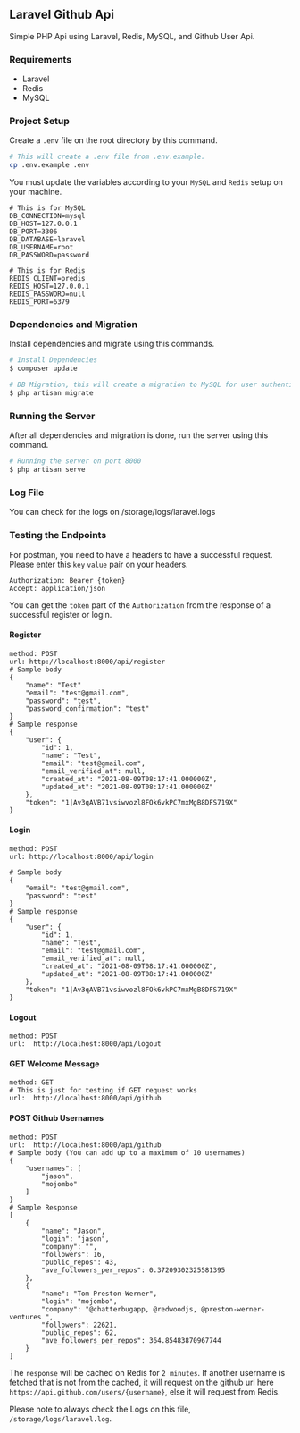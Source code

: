 ## Laravel Github Api
Simple PHP Api using Laravel, Redis, MySQL, and Github User Api.
### Requirements
- Laravel
- Redis
- MySQL

### Project Setup
Create a `.env` file on the root directory by this command.
```bash
# This will create a .env file from .env.example.
cp .env.example .env
```
You must update the variables according to your `MySQL` and `Redis` setup on your machine.
```
# This is for MySQL
DB_CONNECTION=mysql
DB_HOST=127.0.0.1
DB_PORT=3306
DB_DATABASE=laravel
DB_USERNAME=root
DB_PASSWORD=password

# This is for Redis
REDIS_CLIENT=predis
REDIS_HOST=127.0.0.1
REDIS_PASSWORD=null
REDIS_PORT=6379
```
### Dependencies and Migration
Install dependencies and migrate using this commands.
```bash
# Install Dependencies
$ composer update

# DB Migration, this will create a migration to MySQL for user authentication
$ php artisan migrate

```
### Running the Server
After all dependencies and migration is done, run the server using this command.
```bash
# Running the server on port 8000
$ php artisan serve
```

### Log File
You can check for the logs on /storage/logs/laravel.logs
### Testing the Endpoints
For postman, you need to have a headers to have a successful request. Please enter this `key` `value` pair on your headers.
```
Authorization: Bearer {token}
Accept: application/json
```
You can get the `token` part of the `Authorization` from the response of a successful register or login.
#### Register
```
method: POST
url: http://localhost:8000/api/register
# Sample body
{
    "name": "Test"
    "email": "test@gmail.com",
    "password": "test",
    "password_confirmation": "test"
}
# Sample response
{
    "user": {
        "id": 1,
        "name": "Test",
        "email": "test@gmail.com",
        "email_verified_at": null,
        "created_at": "2021-08-09T08:17:41.000000Z",
        "updated_at": "2021-08-09T08:17:41.000000Z"
    },
    "token": "1|Av3qAVB71vsiwvozl8FOk6vkPC7mxMgB8DFS719X"
}
```
#### Login
```
method: POST
url: http://localhost:8000/api/login

# Sample body
{
    "email": "test@gmail.com",
    "password": "test"
}
# Sample response
{
    "user": {
        "id": 1,
        "name": "Test",
        "email": "test@gmail.com",
        "email_verified_at": null,
        "created_at": "2021-08-09T08:17:41.000000Z",
        "updated_at": "2021-08-09T08:17:41.000000Z"
    },
    "token": "1|Av3qAVB71vsiwvozl8FOk6vkPC7mxMgB8DFS719X"
}
```
#### Logout
```
method: POST
url:  http://localhost:8000/api/logout
```
#### GET Welcome Message
```
method: GET
# This is just for testing if GET request works
url:  http://localhost:8000/api/github
```
#### POST Github Usernames
```
method: POST
url:  http://localhost:8000/api/github
# Sample body (You can add up to a maximum of 10 usernames)
{
    "usernames": [
        "jason",
        "mojombo"
    ]
}
# Sample Response
[
    {
        "name": "Jason",
        "login": "jason",
        "company": "",
        "followers": 16,
        "public_repos": 43,
        "ave_followers_per_repos": 0.37209302325581395
    },
    {
        "name": "Tom Preston-Werner",
        "login": "mojombo",
        "company": "@chatterbugapp, @redwoodjs, @preston-werner-ventures ",
        "followers": 22621,
        "public_repos": 62,
        "ave_followers_per_repos": 364.85483870967744
    }
]
```
The `response` will be cached on Redis for `2 minutes`. If another username is fetched that is not from the cached, it will request on the github url here `https://api.github.com/users/{username}`, else it will request from Redis.

Please note to always check the Logs on this file, `/storage/logs/laravel.log`.